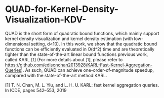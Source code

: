 # QUAD-for-Kernel-Density-Visualization-KDV-

QUAD is the short form of quadratic bound functions, which mainly support kernel density visualization and kernel density estimation (with low-dimensional setting, d<10). In this work, we show that the quadratic bound functions can be efficiently evaluated in O(d^2) time and are theoretically tighter than the state-of-the-art linear bound functions previous work, called KARL [1] (For more details about [1], please refer to https://github.com/edisonchan2013928/KARL-Fast-Kernel-Aggregation-Queries). As such, QUAD can achieve one-order-of-magnitude speedup, compared with the state-of-the-art method KARL.

[1] T. N. Chan, M. L. Yiu, and L. H. U. KARL: fast kernel aggregation queries. In ICDE, pages 542–553, 2019
